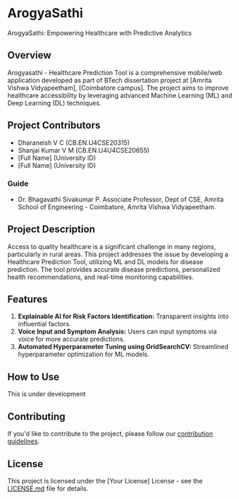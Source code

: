 # ArogyaSathi
ArogyaSathi: Empowering Healthcare with Predictive Analytics

## Overview
Arogyasathi - Healthcare Prediction Tool is a comprehensive mobile/web application developed as part of BTech dissertation project at [Amrita Vishwa Vidyapeetham], [Coimbatore campus]. The project aims to improve healthcare accessibility by leveraging advanced Machine Learning (ML) and Deep Learning (DL) techniques.

## Project Contributors
- Dharaneish V C (CB.EN.U4CSE20315)
- Shanjai Kumar V M (CB.EN.U4U4CSE20655)
- [Full Name] (University ID)
- [Full Name] (University ID)

### Guide
 - Dr. Bhagavathi Sivakumar P. Associate Professor, Dept of CSE, Amrita School of Engineering - Coimbatore, Amrita Vishwa Vidyapeetham.

## Project Description
Access to quality healthcare is a significant challenge in many regions, particularly in rural areas. This project addresses the issue by developing a Healthcare Prediction Tool, utilizing ML and DL models for disease prediction. The tool provides accurate disease predictions, personalized health recommendations, and real-time monitoring capabilities.

## Features
1. **Explainable AI for Risk Factors Identification:** Transparent insights into influential factors.
2. **Voice Input and Symptom Analysis:** Users can input symptoms via voice for more accurate predictions.
3. **Automated Hyperparameter Tuning using GridSearchCV:** Streamlined hyperparameter optimization for ML models.

## How to Use
This is under development

## Contributing
If you'd like to contribute to the project, please follow our [contribution guidelines](CONTRIBUTING.md).

## License
This project is licensed under the [Your License] License - see the [LICENSE.md](LICENSE.md) file for details.
